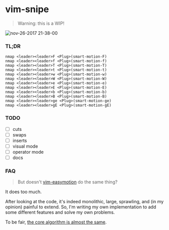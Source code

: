 # vim-snipe

> Warning: this is a WIP!

![nov-26-2017 21-38-00](https://user-images.githubusercontent.com/2729079/33252297-1aab5d24-d2f2-11e7-9200-da6bb39e947b.gif)

### TL;DR

```vim
nmap <leader><leader>F <Plug>(smart-motion-F)
nmap <leader><leader>f <Plug>(smart-motion-f)
nmap <leader><leader>T <Plug>(smart-motion-T)
nmap <leader><leader>t <Plug>(smart-motion-t)
nmap <leader><leader>w <Plug>(smart-motion-w)
nmap <leader><leader>W <Plug>(smart-motion-W)
nmap <leader><leader>e <Plug>(smart-motion-e)
nmap <leader><leader>E <Plug>(smart-motion-E)
nmap <leader><leader>b <Plug>(smart-motion-b)
nmap <leader><leader>B <Plug>(smart-motion-B)
nmap <leader><leader>ge <Plug>(smart-motion-ge)
nmap <leader><leader>gE <Plug>(smart-motion-gE)
```

### TODO

* [ ] cuts
* [ ] swaps
* [ ] inserts
* [ ] visual mode
* [ ] operator mode
* [ ] docs

### FAQ

> But doesn't [vim-easymotion](https://github.com/easymotion/vim-easymotion/) do the same thing?

It does too much.

After looking at the code, it's indeed monolithic, large, sprawling, and (in my opinion) painful to extend. So, I'm
writing my own implementation to add some different features and solve my own problems.

To be fair, [the core algorithm is almost the same](https://github.com/easymotion/vim-easymotion/pull/359).
